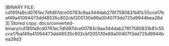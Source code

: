 [BINARY FILE: cd195fa9cd0761ec7dfd97dce00783c9aa344dab276f7580831b81c55cce17baf49a41094473dd48535c802cbf205130e89a00407f3dd725d9944bea28d3]
Stored copy: docs/converted-binary/cd195fa9cd0761ec7dfd97dce00783c9aa344dab276f7580831b81c55cce17baf49a41094473dd48535c802cbf205130e89a00407f3dd725d9944bea28d3
